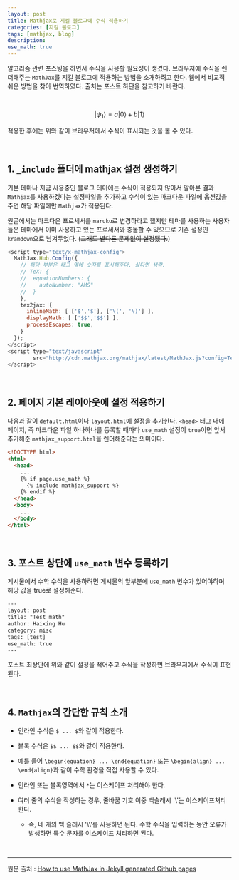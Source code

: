 ```yaml
---
layout: post
title: Mathjax로 지킬 블로그에 수식 적용하기 
categories: [지킬 블로그]
tags: [mathjax, blog]
description:
use_math: true
---
```


알고리즘 관련 포스팅을 하면서 수식을 사용할 필요성이 생겼다. 브라우저에 수식을 렌더해주는 `MathJax`를 지킬 블로그에 적용하는 방법을 소개하려고 한다. 웹에서 비교적 쉬운 방법을 찾아 번역하였다. 출처는 포스트 하단을 참고하기 바란다.

<br>

$$
   |\psi_1\rangle = a|0\rangle + b|1\rangle
$$

적용한 후에는 위와 같이 브라우저에서 수식이 표시되는 것을 볼 수 있다. 

<br>

## 1. `_include` 폴더에 mathjax 설정 생성하기
 
기본 테마나 지금 사용중인 블로그 테마에는 수식이 적용되지 않아서 알아본 결과 `Mathjax`를 사용하겠다는 설정파일을 추가하고 수식이 있는 마크다운 파일에 옵션값을 주면 해당 파일에만 `Mathjax`가 적용된다. 

원글에서는 마크다운 프로세서를 `maruku`로 변경하라고 했지만 테마를 사용하는 사용자들은 테마에서 이미 사용하고 있는 프로세서와 충돌할 수 있으므로 기존 설정인 `kramdown`으로 남겨두었다. (~~그래도 별다른 문제없이 설정됐다.~~)

```js
<script type="text/x-mathjax-config">
  MathJax.Hub.Config({
    // 해당 부분은 태그 옆에 숫자를 표시해준다. 싫다면 생략.
    // TeX: {
    //  equationNumbers: {
    //    autoNumber: "AMS"
    //  }
    },
    tex2jax: {
      inlineMath: [ ['$','$'], ['\(', '\)'] ],
      displayMath: [ ['$$','$$'] ],
      processEscapes: true,
    }
  });
</script>
<script type="text/javascript"
        src="http://cdn.mathjax.org/mathjax/latest/MathJax.js?config=TeX-AMS-MML_HTMLorMML">
</script>
```

<br>

## 2. 페이지 기본 레이아웃에 설정 적용하기

다음과 같이 `default.html`이나 `layout.html`에 설정을 추가한다. `<head>` 태그 내에 페이지, 즉 마크다운 파일 하나하나를 등록할 때마다 `use_math` 설정이 `true`이면 앞서 추가해준 `mathjax_support.html`을 렌더해준다는 의미이다.  

```html
<!DOCTYPE html>
<html>
  <head>
    ...
    {% if page.use_math %}
      {% include mathjax_support %}
    {% endif %}
  </head>
  <body>
    ...
  </body>
</html>
```

<br>

## 3. 포스트 상단에 `use_math` 변수 등록하기

게시물에서 수학 수식을 사용하려면 게시물의 앞부분에 `use_math` 변수가 있어야하며 해당 값을 true로 설정해준다.

```txt
---
layout: post
title: "Test math"
author: Haixing Hu
category: misc
tags: [test]
use_math: true
---
```

포스트 최상단에 위와 같이 설정을 적어주고 수식을 작성하면 브라우저에서 수식이 표현된다. 

<br>

## 4. `Mathjax`의 간단한 규칙 소개

- 인라인 수식은 `$ ... $`와 같이 적용한다.
- 블록 수식은 `$$ ... $$`와 같이 적용한다.
- 예를 들어 `\begin{equation} ... \end{equation}` 또는 `\begin{align} ... \end{align}`과 같이 수학 환경을 직접 사용할 수 있다.

- 인라인 또는 블록영역에서 `*`는 이스케이프 처리해야 한다. 
- 여러 줄의 수식을 작성하는 경우, 줄바꿈 기호 이중 백슬래시 '\\'는 이스케이프처리한다. 
	- 즉, 네 개의 백 슬래시 '\\\\'를 사용하면 된다. 수학 수식을 입력하는 동안 오류가 발생하면 특수 문자를 이스케이프 처리하면 된다.

<br>

---

원문 출처 : <a href="https://haixing-hu.github.io/programming/2013/09/20/how-to-use-mathjax-in-jekyll-generated-github-pages/" target="_blank">How to use MathJax in Jekyll generated Github pages</a>

<br>
